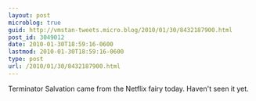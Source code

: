 ```yaml
---
layout: post
microblog: true
guid: http://vmstan-tweets.micro.blog/2010/01/30/8432187900.html
post_id: 3049012
date: 2010-01-30T18:59:16-0600
lastmod: 2010-01-30T18:59:16-0600
type: post
url: /2010/01/30/8432187900.html
---
```

Terminator Salvation came from the Netflix fairy today. Haven't seen it yet.
